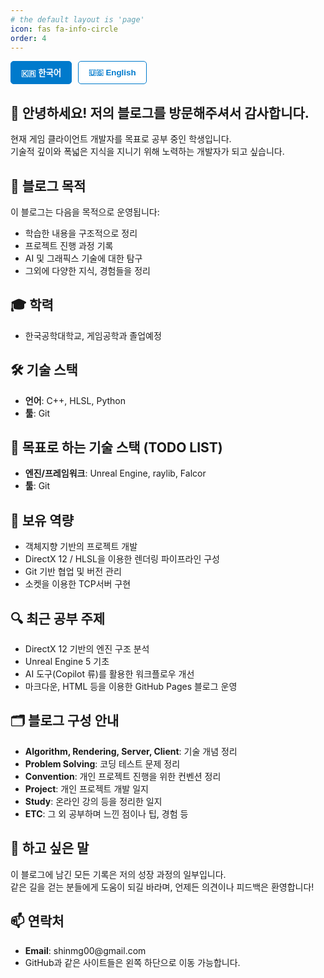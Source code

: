 ```yaml
---
# the default layout is 'page'
icon: fas fa-info-circle
order: 4
---
```


<style>
.lang-section { display: none; }
.lang-section.active { display: block; }

.lang-toggle {
  display: flex;
  gap: 10px;
  margin-bottom: 1.5rem;
}

.lang-toggle button {
  padding: 8px 16px;
  border: 1px solid #007acc;
  background-color: white;
  color: #007acc;
  font-weight: 600;
  border-radius: 5px;
  cursor: pointer;
  transition: all 0.2s ease-in-out;
}
.lang-toggle button:hover {
  background-color: #007acc;
  color: white;
}
.lang-toggle button.active {
  background-color: #007acc;
  color: white;
}
</style>

<!-- 버튼 영역 -->
<div class="lang-toggle">
  <button id="btn-ko" class="active">🇰🇷 한국어</button>
  <button id="btn-en">🇺🇸 English</button>
</div>

<div class="lang-section lang-ko active">
  <h2>👋 안녕하세요! 저의 블로그를 방문해주셔서 감사합니다.</h2>

  <p>현재 게임 클라이언트 개발자를 목표로 공부 중인 학생입니다.<br>
  기술적 깊이와 폭넓은 지식을 지니기 위해 노력하는 개발자가 되고 싶습니다.</p>

  <h2>📌 블로그 목적</h2>

  <p>이 블로그는 다음을 목적으로 운영됩니다:</p>
  <ul>
    <li>학습한 내용을 구조적으로 정리</li>
    <li>프로젝트 진행 과정 기록</li>
    <li>AI 및 그래픽스 기술에 대한 탐구</li>
    <li>그외에 다양한 지식, 경험들을 정리</li>
  </ul>

  <h2>🎓 학력</h2>

  <ul>
    <li>한국공학대학교, 게임공학과 졸업예정</li>
  </ul>

  <h2>🛠️ 기술 스택</h2>

  <ul>
    <li><strong>언어</strong>: C++, HLSL, Python</li>
    <li><strong>툴</strong>: Git</li>
  </ul>

  <h2>🚀 목표로 하는 기술 스택 (TODO LIST)</h2>

  <ul>
    <li><strong>엔진/프레임워크</strong>: Unreal Engine, raylib, Falcor</li>
    <li><strong>툴</strong>: Git</li>
  </ul>

  <h2>🧠 보유 역량</h2>

  <ul>
    <li>객체지향 기반의 프로젝트 개발</li>
    <li>DirectX 12 / HLSL을 이용한 렌더링 파이프라인 구성</li>
    <li>Git 기반 협업 및 버전 관리</li>
    <li>소켓을 이용한 TCP서버 구현</li>
  </ul>

  <h2>🔍 최근 공부 주제</h2>

  <ul>
    <li>DirectX 12 기반의 엔진 구조 분석</li>
    <li>Unreal Engine 5 기초</li>
    <li>AI 도구(Copilot 류)를 활용한 워크플로우 개선</li>
    <li>마크다운, HTML 등을 이용한 GitHub Pages 블로그 운영</li>
  </ul>

  <h2>🗂️ 블로그 구성 안내</h2>

  <ul>
    <li><strong>Algorithm, Rendering, Server, Client</strong>: 기술 개념 정리</li>
    <li><strong>Problem Solving</strong>: 코딩 테스트 문제 정리</li>
    <li><strong>Convention</strong>: 개인 프로젝트 진행을 위한 컨벤션 정리</li>
    <li><strong>Project</strong>: 개인 프로젝트 개발 일지</li>
    <li><strong>Study</strong>: 온라인 강의 등을 정리한 일지</li>
    <li><strong>ETC</strong>: 그 외 공부하며 느낀 점이나 팁, 경험 등</li>
  </ul>

  <h2>🙌 하고 싶은 말</h2>

  <p>이 블로그에 남긴 모든 기록은 저의 성장 과정의 일부입니다.<br>
  같은 길을 걷는 분들에게 도움이 되길 바라며, 언제든 의견이나 피드백은 환영합니다!</p>

  <h2>📫 연락처</h2>

  <ul>
    <li><strong>Email</strong>: shinmg00@gmail.com</li>
    <li>GitHub과 같은 사이트들은 왼쪽 하단으로 이동 가능합니다.</li>
  </ul>
</div>

<div class="lang-section lang-en">
  <h2>👋 Hello! Thank you for visiting my blog.</h2>

  <p>I’m currently a student aspiring to become a game client developer.<br>
  I strive to become a developer with both technical depth and broad knowledge.</p>

  <h2>📌 Purpose of This Blog</h2>

  <p>This blog is maintained for the following purposes:</p>
  <ul>
    <li>Structurally organize what I’ve learned</li>
    <li>Record progress on personal projects</li>
    <li>Explore AI and graphics technologies</li>
    <li>Document various knowledge and experiences</li>
  </ul>

  <h2>🎓 Education</h2>

  <ul>
    <li>TECH UNIVERSITY OF KOREA, B.S. in Game Engineering (Expected)</li>
  </ul>

  <h2>🛠️ Tech Stack</h2>

  <ul>
    <li><strong>Languages</strong>: C++, HLSL, Python</li>
    <li><strong>Tools</strong>: Git</li>
  </ul>

  <h2>🚀 Target Tech Stack (TODO List)</h2>

  <ul>
    <li><strong>Engines/Frameworks</strong>: Unreal Engine, raylib, Falcor</li>
    <li><strong>Tools</strong>: Git</li>
  </ul>

  <h2>🧠 Skills & Strengths</h2>

  <ul>
    <li>Object-oriented project development</li>
    <li>Building rendering pipelines using DirectX 12 and HLSL</li>
    <li>Version control and collaboration with Git</li>
    <li>TCP server implementation using sockets</li>
  </ul>

  <h2>🔍 Recent Study Topics</h2>

  <ul>
    <li>Analyzing engine architecture based on DirectX 12</li>
    <li>Basics of Unreal Engine 5</li>
    <li>Improving workflow using AI tools (like Copilot)</li>
    <li>Blogging with GitHub Pages using Markdown and HTML</li>
  </ul>

  <h2>🗂️ Blog Structure Overview</h2>

  <ul>
    <li><strong>Algorithm, Rendering, Server, Client</strong>: Technical topic notes</li>
    <li><strong>Problem Solving</strong>: Coding test solutions</li>
    <li><strong>Convention</strong>: Personal project conventions</li>
    <li><strong>Project</strong>: Personal development logs</li>
    <li><strong>Study</strong>: Notes from online courses and lectures</li>
    <li><strong>ETC</strong>: Tips, insights, and miscellaneous experiences</li>
  </ul>

  <h2>🙌 Final Words</h2>

  <p>This blog reflects my growth as a developer.<br>
  I hope it helps others on a similar path. Feel free to share any feedback or ideas!</p>

  <h2>📫 Contact</h2>

  <ul>
    <li><strong>Email</strong>: shinmg00@gmail.com</li>
    <li>Links like GitHub and LinkedIn are available at the bottom left corner.</li>
  </ul>
</div>


<!-- 자바스크립트 (DOMContentLoaded 이후 안전하게 연결) -->
<script>
document.addEventListener("DOMContentLoaded", function () {
  const koBtn = document.getElementById("btn-ko");
  const enBtn = document.getElementById("btn-en");

  function toggleLang(lang) {
    document.querySelectorAll(".lang-section").forEach(div => div.classList.remove("active"));
    document.querySelector(".lang-" + lang).classList.add("active");

    document.querySelectorAll(".lang-toggle button").forEach(btn => btn.classList.remove("active"));
    document.getElementById("btn-" + lang).classList.add("active");
  }

  koBtn.addEventListener("click", () => toggleLang("ko"));
  enBtn.addEventListener("click", () => toggleLang("en"));
});
</script>
